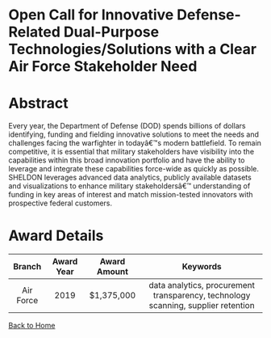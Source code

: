 
Open Call for Innovative Defense-Related Dual-Purpose Technologies/Solutions with a Clear Air Force Stakeholder Need
====================================================================================================================

# Abstract


Every year, the Department of Defense (DOD) spends billions of dollars identifying, funding and fielding innovative solutions to meet the needs and challenges facing the warfighter in todayâ€™s modern battlefield. To remain competitive, it is essential that military stakeholders have visibility into the capabilities within this broad innovation portfolio and have the ability to leverage and integrate these capabilities force-wide as quickly as possible. SHELDON leverages advanced data analytics, publicly available datasets and visualizations to enhance military stakeholdersâ€™ understanding of funding in key areas of interest and match mission-tested innovators with prospective federal customers.  

# Award Details

|Branch|Award Year|Award Amount|Keywords|
| :---: | :---: | :---: | :---: |
|Air Force|2019|$1,375,000|data analytics, procurement transparency, technology scanning, supplier retention|
  
  


[Back to Home](https://github.com/chrischow/dod_sbir_awards#1478)